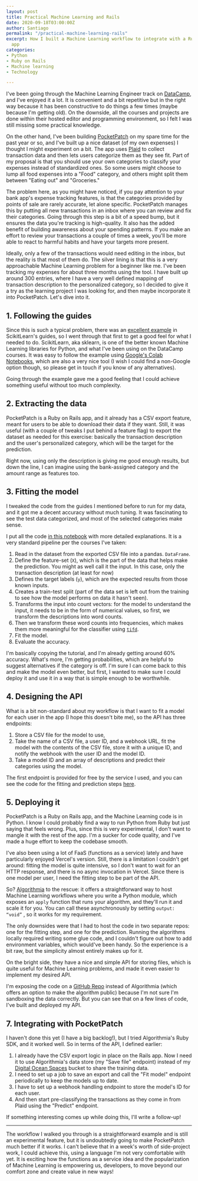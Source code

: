 ```yaml
---
layout: post
title: Practical Machine Learning and Rails
date: 2020-09-18T03:00:00Z
author: Santiago
permalink: "/practical-machine-learning-rails"
excerpt: How I built a Machine Learning workflow to integrate with a Ruby on Rails
  app
categories:
- Python
- Ruby on Rails
- Machine learning
- Technology

---
```

I've been going through the Machine Learning Engineer track on [DataCamp](https://www.datacamp.com/), and I've enjoyed it a lot. It is convenient and a bit repetitive but in the right way because it has been constructive to do things a few times (maybe because I'm getting old). On the downside, all the courses and projects are done within their hosted editor and programming environment, so I felt I was still missing some practical knowledge.

On the other hand, I've been building [PocketPatch](https://pocketpatch.io) on my spare time for the past year or so, and I've built up a nice dataset (of my own expenses) I thought I might experiment on a bit. The app uses [Plaid](plaid.com) to collect transaction data and then lets users categorize them as they see fit. Part of my proposal is that you should use your own categories to classify your expenses instead of standardized ones. So some users might choose to lump all food expenses into a "Food" category, and others might split them between "Eating out" and "Groceries."

The problem here, as you might have noticed, if you pay attention to your bank app's expense tracking features, is that the categories provided by points of sale are rarely accurate, let alone specific. PocketPatch manages this by putting all new transactions in an inbox where you can review and fix their categories. Going through this step is a bit of a speed bump, but it ensures the data you're tracking is high-quality. It also has the added benefit of building awareness about your spending patterns. If you make an effort to review your transactions a couple of times a week, you'll be more able to react to harmful habits and have your targets more present.

Ideally, only a few of the transactions would need editing in the inbox, but the reality is that most of them do. The silver lining is that this is a very approachable Machine Learning problem for a beginner like me. I've been tracking my expenses for about three months using the tool. I have built up around 300 entries, where I have a very well defined mapping of transaction description to the personalized category, so I decided to give it a try as the learning project I was looking for, and then maybe incorporate it into PocketPatch. Let's dive into it.

## 1. Following the guides

Since this is such a typical problem, there was an [excellent example](https://scikit-learn.org/stable/tutorial/text_analytics/working_with_text_data.html) in ScikitLearn's guides, so I went through that first to get a good feel for what I needed to do. ScikitLearn, aka sklearn, is one of the better known Machine Learning libraries for Python, and what I've been using on the DataCamp courses. It was easy to follow the example using [Google's Colab Notebooks](https://colab.research.google.com/), which are also a very nice tool (I wish I could find a non-Google option though, so please get in touch if you know of any alternatives).

Going through the example gave me a good feeling that I could achieve something useful without too much complexity.

## 2. Extracting the data

PocketPatch is a Ruby on Rails app, and it already has a CSV export feature, meant for users to be able to download their data if they want. Still, it was useful (with a couple of tweaks I put behind a feature flag) to export the dataset as needed for this exercise: basically the transaction description and the user's personalized category, which will be the target for the prediction.

Right now, using only the description is giving me good enough results, but down the line, I can imagine using the bank-assigned category and the amount range as features too.

## 3. Fitting the model

I tweaked the code from the guides I mentioned before to run for my data, and it got me a decent accuracy without much tuning. It was fascinating to see the test data categorized, and most of the selected categories make sense.

I put all the code [in this notebook](https://colab.research.google.com/drive/1aIfmNkaZ2av8J8GKhWcu2LG-GM-0kgPf?usp=sharing) with more detailed explanations. It is a very standard pipeline per the courses I've taken:

1. Read in the dataset from the exported CSV file into a pandas. `DataFrame`.
2. Define the feature-set (`X`), which is the part of the data that helps make the prediction. You might as well call it the input. In this case, only the transaction description (at least for now)
3. Defines the target labels (`y`), which are the expected results from those known inputs.
4. Creates a train-test split (part of the data set is left out from the training to see how the model performs on data it hasn't seen).
5. Transforms the input into count vectors: for the model to understand the input, it needs to be in the form of numerical values, so first, we transform the descriptions into word counts.
6. Then we transform these word counts into frequencies, which makes them more meaningful for the classifier using [`tifd`](https://scikit-learn.org/stable/modules/generated/sklearn.feature_extraction.text.TfidfVectorizer.html).
7. Fit the model.
8. Evaluate the accuracy.

I'm basically copying the tutorial, and I'm already getting around 60% accuracy. What's more, I'm getting probabilities, which are helpful to suggest alternatives if the category is off. I'm sure I can come back to this and make the model even better, but first, I wanted to make sure I could deploy it and use it in a way that is simple enough to be worthwhile.

## 4. Designing the API

What is a bit non-standard about my workflow is that I want to fit a model for each user in the app (I hope this doesn't bite me), so the API has three endpoints:

1. Store a CSV file for the model to use,
2. Take the name of a CSV file, a user ID, and a webhook URL, fit the model with the contents of the CSV file, store it with a unique ID, and notify the webhook with the user ID and the model ID.
3. Take a model ID and an array of descriptions and predict their categories using the model.

The first endpoint is provided for free by the service I used, and you can see the code for the fitting and prediction steps [here](https://github.com/perezperret/plaid_transactions_classifier).

## 5. Deploying it

PocketPatch is a Ruby on Rails app, and the Machine Learning code is in Python. I know I could probably find a way to run Python from Ruby but just saying that feels wrong. Plus, since this is very experimental, I don't want to mangle it with the rest of the app. I'm a sucker for code quality, and I've made a huge effort to keep the codebase smooth.

I've also been using a lot of FaaS (functions as a service) lately and have particularly enjoyed Vercel's version. Still, there is a limitation I couldn't get around: fitting the model is quite intensive, so I don't want to wait for an HTTP response, and there is no async invocation in Vercel. Since there is one model per user, I need the fitting step to be part of the API.

So? [Algorithmia](https://algorithmia.com/) to the rescue: it offers a straightforward way to host Machine Learning workflows where you write a Python module, which exposes an `apply`  function that runs your algorithm, and they'll run it and scale it for you. You can call these asynchronously by setting `output: “void”` , so it works for my requirement.

The only downsides were that I had to host the code in two separate repos: one for the fitting step, and one for the prediction. Running the algorithms locally required writing some glue code, and I couldn't figure out how to add environment variables, which would've been handy. So the experience is a bit raw, but the simplicity almost entirely makes up for it.

On the bright side, they have a nice and simple API for storing files, which is quite useful for Machine Learning problems, and made it even easier to implement my desired API.

I'm exposing the code on a [GitHub Repo](https://github.com/perezperret/plaid_transactions_classifier) instead of Algorithmia (which offers an option to make the algorithm public) because I'm not sure I'm sandboxing the data correctly. But you can see that on a few lines of code, I've built and deployed my API.

## 7. Integrating with PocketPatch

I haven't done this yet (I have a big backlog!), but I tried Algorithmia's Ruby SDK, and it worked well. So in terms of the API, I defined earlier:

1. I already have the CSV export logic in place on the Rails app. Now I need it to use Algorithmia's data store (my "Save file" endpoint) instead of my [Digital Ocean Spaces](https://www.digitalocean.com/products/spaces/) bucket to share the training data.
2. I need to set up a job to save an export and call the "Fit model" endpoint periodically to keep the models up to date.
3. I have to set up a webhook handling endpoint to store the model's ID for each user.
4. And then start pre-classifying the transactions as they come in from Plaid using the "Predict" endpoint.

If something interesting comes up while doing this, I'll write a follow-up!

***

The workflow I walked you through is a straightforward example and is still an experimental feature, but it is undoubtedly going to make PocketPatch much better if it works. I can't believe that in a week's worth of side-project work, I could achieve this, using a language I'm not very comfortable with yet. It is exciting how the functions as a service idea and the popularization of Machine Learning is empowering us, developers, to move beyond our comfort zone and create value in new ways!